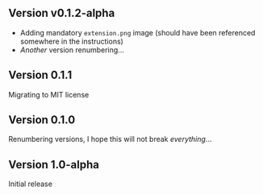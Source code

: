 ## Version v0.1.2-alpha

- Adding mandatory `extension.png` image (should have been referenced somewhere in the instructions)
- _Another_ version renumbering...

## Version 0.1.1

Migrating to MIT license

## Version 0.1.0

Renumbering versions, I hope this will not break _everything_...

## Version 1.0-alpha

Initial release
